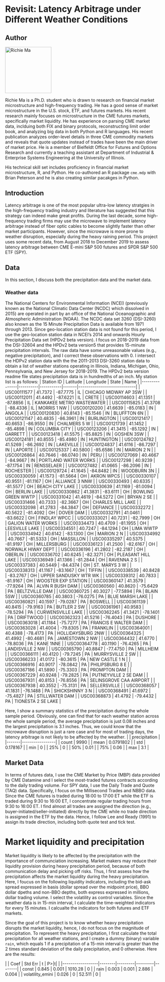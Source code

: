 # Revisit: Latency Arbitrage under Different Weather Conditions

## Author
<img src="images/ma_richie220922-mh-01.jpg" alt="Richie Ma" width="150"/>

Richie Ma is a Ph.D. student who is drawn to research on financial market microstructure and high-frequency trading. He has a good sense of market microstructure in the U.S. stock, ETF, and futures markets. His recent research mainly focuses on microstructure in the CME futures markets, specifically market liquidity. He has experience on parsing CME market data, inclduing both FIX and binary protocols, reconstructing limit order book, and analyzing big data in both Python and R languages. His recent publication analyzes order-level details in three CME commodity markets and reveals that quote updates instead of trades have been the main driver of market price. He is a member of Bielfeldt Office for Futures and Options Research and currently a teaching assistant at Department of Industrial & Enterprise Systems Engineering at the University of Illinois. 

His technical skill set includes proficiency in financial market microstructure, R, and Python. He co-authored an R package `cme.mdp` with Brian Peterson and he is also creating similar pacakges in Python.

## Introduction

Latency arbitrage is one of the most popular ultra-low latency stratgies in the high-frequency trading industry and literature has suggested that this strategy can indeed make great profits. During the last decade, some high-frequency trading firms may use the microwave to implement latency arbitrage instead of fiber optic cables to become slightly faster than other market participants. However, since the microwave is more prone to weather disruption, especially during the heavy raining period. This project uses some recent data, from August 2018 to December 2019 to assess latency arbitrage between CME E-mini S&P 500 futures and SPDR S&P 500 ETF (SPY).

## Data
In this section, I discuss both the precipitation data and the market data.
### Weather data
The National Centers for Environmental Information (NCEI) (previously known as the National Climatic Data Center (NCDC) which dissolved in 2015) are operated in part by an office of the National Oceanographic and Atmospheric Administration (NOAA). The NCDC data set 3260 (DSI-3260) also known as the 15 Minute Precipitation Data is available from 1971 through 2013. Since geo-location station data is not found for this period, I use the geo-location station data in NCEI’s 2014 and onwards Hourly Precipitation Data set (HPDv2 beta version). I focus on 2018-2019 data from the DSI-32604 and the HPDv2 beta version5 that provides 15-minute precipitation intervals. The raw data have some unreasonable values (e.g., negative precipitation), and I correct these observations with 0. I intersect the HDPv2 station data with the the 2011-2013 DSI-3260 station data to obtain a list of weather stations operating in Illinois, Indiana, Michigan, Ohio, Pennsylvania, and New Jersey for 2018-2019. The HPDv2 beta version readme file states precipitation data is in hundredths of an inch. My station list is as follows:
| Station ID    | Latitude | Longitude | State | Name                        |
|---------------|----------|-----------|-------|-----------------------------|
| USC00111577   | 41.7372  | -87.7775  | IL    | CHICAGO MIDWAY AP 3SW      |
| USC00112011   | 41.4492  | -87.6221  | IL    | CRETE                       |
| USC00114603   | 41.1351  | -87.8856  | IL    | KANKAKEE METRO WASTEWATER  |
| USC00115825   | 41.3708  | -88.4336  | IL    | MORRIS 1 NW                |
| USC00120200   | 41.6639  | -85.0183  | IN    | ANGOLA                     |
| USC00120830   | 40.8143  | -85.1546  | IN    | BLUFFTON 6N                |
| USC00121147   | 40.4835  | -86.3961  | IN    | BURLINGTON                 |
| USC00121417   | 40.6653  | -86.9550  | IN    | CHALMERS 5 W               |
| USC00121739   | 41.1452  | -85.4898  | IN    | COLUMBIA CITY              |
| USC00123206   | 41.3415  | -85.1292  | IN    | GARRETT                    |
| USC00123418   | 41.5575  | -85.8825  | IN    | GOSHEN 3SW                 |
| USC00124181   | 40.8555  | -85.4980  | IN    | HUNTINGTON                 |
| USC00124782   | 41.5269  | -86.2692  | IN    | LAKEVILLE                  |
| USC00124837   | 41.6116  | -86.7297  | IN    | LAPORTE                    |
| USC00125337   | 40.5800  | -85.6586  | IN    | MARION 2 N                 |
| USC00126864   | 40.7646  | -86.0740  | IN    | PERU                       |
| USC00127069   | 40.4667  | -84.9667  | IN    | PORTLAND WATER WORKS      |
| USC00127298   | 40.9239  | -87.1754  | IN    | RENSSELAER                 |
| USC00127482   | 41.0665  | -86.2096  | IN    | ROCHESTER                  |
| USC00129724   | 41.1645  | -84.8482  | IN    | WOODBURN 3N                |
| USC00330059   | 41.1573  | -81.5664  | OH    | AKRON WPCS                 |
| USC00330107   | 40.9551  | -81.1167  | OH    | ALLIANCE 3 NNW             |
| USC00330493   | 40.6335  | -81.5577  | OH    | BEACH CITY LAKE           |
| USC00330639   | 41.1169  | -81.0094  | OH    | BERLIN LAKE               |
| USC00330862   | 41.3831  | -83.6111  | OH    | BOWLING GREEN WWTP        |
| USC00331042   | 41.4619  | -84.5272  | OH    | BRYAN 2 SE                |
| USC00331466   | 40.7333  | -82.3667  | OH    | CHARLES MILL LAKE         |
| USC00332098   | 41.2783  | -84.3847  | OH    | DEFIANCE                  |
| USC00332272   | 40.5622  | -81.4092  | OH    | DOVER DAM                 |
| USC00332791   | 41.0461  | -83.6622  | OH    | FINDLAY WPCC              |
| USC00333021   | 40.7231  | -82.7999  | OH    | GALION WATER WORKS        |
| USC00334473   | 40.4709  | -81.1955  | OH    | LEESVILLE LAKE            |
| USC00334551   | 40.7247  | -84.1294  | OH    | LIMA WWTP                 |
| USC00334942   | 40.6142  | -83.1300  | OH    | MARION 2 N                |
| USC00334992   | 40.7667  | -81.5333  | OH    | MASSILLON                 |
| USC00335297   | 40.5375  | -81.9197  | OH    | MILLERSBURG               |
| USC00336123   | 41.2500  | -82.6167  | OH    | NORWALK HIWAY DEPT        |
| USC00336196   | 41.2802  | -82.2187  | OH    | OBERLIN                   |
| USC00336702   | 40.6245  | -82.3271  | OH    | PLEASANT HILL LAKE        |
| USC00336949   | 41.1366  | -81.2844  | OH    | RAVENNA 2 S               |
| USC00337383   | 40.5449  | -84.4374  | OH    | ST. MARYS 3 W             |
| USC00338313   | 41.1167  | -83.1667  | OH    | TIFFIN                    |
| USC00338539   | 40.8428  | -83.2767  | OH    | UPPER SANDUSKY WTR WK     |
| USC00339312   | 40.7833  | -81.9167  | OH    | WOOSTER EXP STATION       |
| USC00360147   | 41.3579  | -77.9264  | PA    | ALVIN R BUSH DAM          |
| USC00360560   | 40.8620  | -75.6429  | PA    | BELTZVILLE DAM            |
| USC00360725   | 40.3027  | -77.5894  | PA    | BLAIN 5SW                 |
| USC00360785   | 40.3803  | -76.0275  | PA    | BLUE MARSH LAKE           |
| USC00360821   | 40.1597  | -79.0287  | PA    | BOSWELL                   |
| USC00361139   | 40.8415  | -79.9163  | PA    | BUTLER 2 SW               |
| USC00361961   | 40.9583  | -78.5294  | PA    | CURWENSVILLE LAKE         |
| USC00362245   | 41.3421  | -78.1401  | PA    | DRIFTWOOD                 |
| USC00362323   | 41.5216  | -76.4043  | PA    | DUSHORE                   |
| USC00363018   | 41.1184  | -75.7277  | PA    | FRANCIS E WALTER DAM      |
| USC00363028   | 41.4004  | -79.8305  | PA    | FRANKLIN                  |
| USC00364001   | 40.4388  | -78.4173  | PA    | HOLLIDAYSBURG 2NW         |
| USC00364325   | 41.4992  | -80.4681  | PA    | JAMESTOWN 2 NW            |
| USC00364432   | 41.6770  | -78.8036  | PA    | KANE 1NNE                 |
| USC00364778   | 40.1190  | -76.4265  | PA    | LANDISVILLE 2 NW          |
| USC00365790   | 40.8847  | -77.4750  | PA    | MILLHEIM                  |
| USC00366111   | 40.4120  | -79.7245  | PA    | MURRYSVILLE 2 SW          |
| USC00366233   | 41.0172  | -80.3615  | PA    | NEW CASTLE 1 N            |
| USC00366916   | 40.9017  | -78.0842  | PA    | PHILIPSBURG 8 E           |
| USC00367186   | 41.5890  | -75.3303  | PA    | PROMPTON DAM              |
| USC00367229   | 40.9248  | -79.2825  | PA    | PUTNEYVILLE 2 SE DAM      |
| USC00367931   | 40.8153  | -76.8556  | PA    | SELINSGROVE CAA AIRPORT   |
| USC00367938   | 40.3552  | -75.3131  | PA    | SELLERSVILLE              |
| USC00368057   | 41.1831  | -76.1488  | PA    | SHICKSHINNY 3 N           |
| USC00368491   | 41.6972  | -75.4827  | PA    | STILLWATER DAM            |
| USC00368873   | 41.4792  | -79.4432  | PA    | TIONESTA 2 SE LAKE        |

Here, I show a summary statistics of the precipitation during the whole sample period. Obviously, one can find that for each weather station across the whole sample period, the average precipitation is just 0.08 inches and the largest precipitation is 3.1 inches. Thus, we could know that the microwave disruption is just a rare case and for most of trading days, the latency arbitrage is not likely to be affected by the weather.
|       |   precipitation |
|-------|-----------------|
| count |    9990         |
| mean  |       0.0791802 |
| std   |       0.178167  |
| min   |       0         |
| 25%   |       0         |
| 50%   |       0.01      |
| 75%   |       0.06      |
| max   |       3.1       |

## Market Data
In terms of futures data, I use the CME Market by Price (MBP) data provided by CME Datamine and I select the most-traded futures contracts according to the daily trading volume. For SPY data, I use the Daily Trade and Quote (TAQ) data. Specifically, I focus on the Millisecond Trades and NBBO data. Since the CME futures is traded during 18:00 to 17:00 ET while the ETF is traded during 9:30 to 16:00 ET, I concentrate regular trading hours from 9:30 to 16:00 ET. I find almost all trades are assigned the direction (e.g., buyer-initiated/seller-initiated) directly by the CME while no trade direction is assigned in the ETF by the data. Hence, I follow Lee and Ready (1991) to assign its trade direction, including both quote test and tick test. 

# Market liquidity and precipitation
Market liquidity is likely to be affected by the precipitation with the importance of communciation increasing. Market makers may reduce their liquidity provision during heavy precipitation period, because of both communication delay and picking off risks. Thus, I first assess how the precipitation affects the market liquidity during the heavy precipitation. Here, I foucus on the following liquidity indicators, including the bid-ask spread expressed in basis (dollar spread over the midpoint price), BBO dollar dpeths and non-BBO depths, both express expressed in millions, dollar trading volume. I select the volatility as control variables. Since the weather data is in 15-min interval, I calculate the time-weighted indicators for every 15 minutes. I calcualte the indicators for both futures and ETF markets.

Since the goal of this project is to know whether heavy precipitation disrupts the market liquidity, hence, I do not focus on the magnitude of precipitation. To represent the heavy precipitation, I first calculate the total precipitation for all weather stations, and I create a dummy (binary) variable `rain`, which equals 1 if a precipitation of a 15-min interval is greater than the 2 times standard deviation of the daily precipitation, and 0 otherwise. Here are the results:

|                  | Coef   | Std Err | t       | P\>|t\| |
|------------------|--------|---------|---------|--------|
| const            | 0.845  | 0.001   | 1010.28 | 0      |
| rain             | 0.003  | 0.001   | 2.886   | 0.004  |
| volatility_emini | 0.026  | 0       | 52.511  | 0      |








